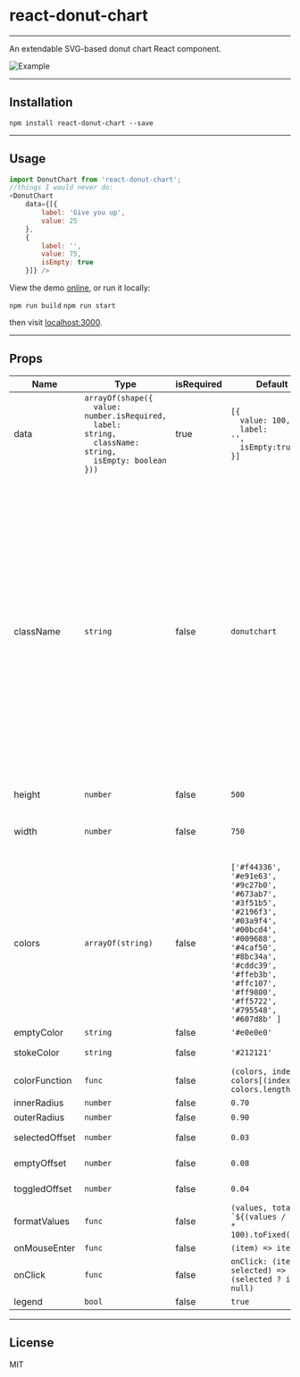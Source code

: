 # react-donut-chart

---

An extendable SVG-based donut chart React component.

![Example](https://github.com/vonbearshark/react-donut-chart/raw/master/example.gif)

---

## Installation

`npm install react-donut-chart --save`

---

## Usage

```js
import DonutChart from 'react-donut-chart';
//things I would never do:
<DonutChart
    data={[{
        label: 'Give you up',
        value: 25
    },
    {
        label: '',
        value: 75,
        isEmpty: true
    }]} />
```

View the demo [online](http://vonbearshark.github.io/react-donut-chart), or run it locally:

`npm run build`
`npm run start`

then visit [localhost:3000](http://localhost:3000).

---

## Props

Name | Type | isRequired | Default | Description
--- | --- | --- | --- | ---
data | <code>arrayOf(shape({<br>&nbsp;&nbsp;value: number.isRequired,<br>&nbsp;&nbsp;label: string,<br>&nbsp;&nbsp;className: string,<br>&nbsp;&nbsp;isEmpty: boolean<br>}))</code> | true | <code>[{<br>&nbsp;&nbsp;value: 100,<br>&nbsp;&nbsp;label: '',<br>&nbsp;&nbsp;isEmpty:true<br>}]</code> | The chart data
className | `string` | false | `donutchart` | This is the `className` given to the top-level `svg` element. All subclasses are prefixed from this name: <ul><li><code>${className}-arcs</code> accesses the entire graph area</li><ul><li><code>${className}-arcs-paths</code> accesses the individual arc paths</li></ul><li><code>${className}-innertext</code> accesses all of the text within the inner donut area</li><ul><li><code>${className}-innertext-label</code> accesses the label within this area</li><li><code>${className}-innertext-value</code> accesses the value within this area</li></ul><li><code>${className}-legend</code> accesses the legend component</li><ul><li><code>${className}-legend-rect</code> accesses the legend rectangle items</li><li><code>${className}-legend-label</code> accesses the labels of the legend items</li></ul></ul> In addition the `selected` class is given to selected items, the `toggled` class to all toggled items, and the `isEmpty` class to all `isEmpty` items. All style (and animations) can be manipulated from the CSS
height | `number` | false | `500` | Height of the entire component
width | `number` | false | `750` | Width of the entire component. If no legend is specified, then the chart takes up the entire width. If a legend is toggled, then the chart takes up 2/3 of the width, and the legend takes up 1/3
colors | `arrayOf(string)` | false | `['#f44336', '#e91e63', '#9c27b0', '#673ab7', '#3f51b5', '#2196f3', '#03a9f4', '#00bcd4', '#009688', '#4caf50', '#8bc34a', '#cddc39', '#ffeb3b', '#ffc107', '#ff9800', '#ff5722', '#795548', '#607d8b' ]` | An array of colors (could be hex strings or named colors) for the data items. Defaults to an array of Google colors
emptyColor | `string` | false | `'#e0e0e0'` | A color for empty data items, defaults to gray
stokeColor | `string` | false | `'#212121'` | A color for the stroke around the items in the graph and legend, defaults to black
colorFunction | `func` | false | `(colors, index) => colors[(index % colors.length)]` | The default cycles through the array of colors and loops for excess
innerRadius | `number` | false | `0.70` | The inner donut radius
outerRadius | `number` | false | `0.90` | The outer donut radius
selectedOffset | `number` | false | `0.03` | The `outerRadius` offset when an item is selected
emptyOffset | `number` | false | `0.08` | The `innerRadius` and `outerRadius` offset on `isEmpty` items
toggledOffset | `number` | false | `0.04` | The `innerRadius` and `outerRadius` offset on toggle-clicked items
formatValues | `func` | false | ```(values, total) => `${(values / total * 100).toFixed(2)}%` ``` | Custom format for values displayed in the donut chart's inner text area. By default formats as percentages rounded to two decimal places.
onMouseEnter | `func` | false | `(item) => item` | Callback that fires when an item is hovered
onClick | `func` | false | `onClick: (item, selected) => (selected ? item : null)` | Callback that fires when an item is toggle-clicked
legend | `bool` | false | `true` | Determines whether or not to create a legend

---

## License

MIT

